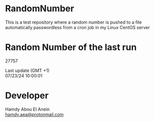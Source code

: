 # RandomNumber    
This is a test repository where a random number is pushed to a file automatically passwordless from a cron job in my Linux CentOS server    
# Random Number of the last run   
27757
      
Last update (GMT +1)    
07/23/24 10:00:01
# Developer    
Hamdy Abou El Anein   
hamdy.aea@protonmail.com
